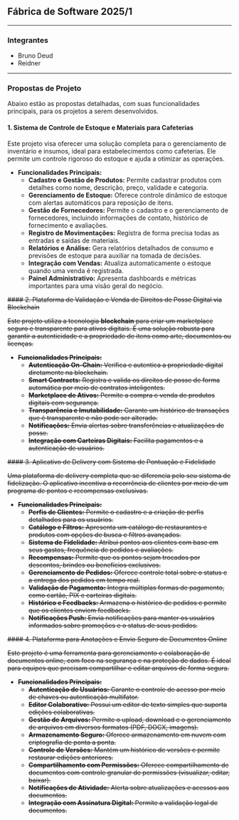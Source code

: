 ## Fábrica de Software 2025/1

---

### Integrantes

- Bruno Deud
- Reidner

---

### Propostas de Projeto

Abaixo estão as propostas detalhadas, com suas funcionalidades principais, para os projetos a serem desenvolvidos.

#### 1. Sistema de Controle de Estoque e Materiais para Cafeterias

Este projeto visa oferecer uma solução completa para o gerenciamento de inventário e insumos, ideal para estabelecimentos como cafeterias. Ele permite um controle rigoroso do estoque e ajuda a otimizar as operações.

- **Funcionalidades Principais:**
  - **Cadastro e Gestão de Produtos:** Permite cadastrar produtos com detalhes como nome, descrição, preço, validade e categoria.
  - **Gerenciamento de Estoque:** Oferece controle dinâmico de estoque com alertas automáticos para reposição de itens.
  - **Gestão de Fornecedores:** Permite o cadastro e o gerenciamento de fornecedores, incluindo informações de contato, histórico de fornecimento e avaliações.
  - **Registro de Movimentações:** Registra de forma precisa todas as entradas e saídas de materiais.
  - **Relatórios e Análise:** Gera relatórios detalhados de consumo e previsões de estoque para auxiliar na tomada de decisões.
  - **Integração com Vendas:** Atualiza automaticamente o estoque quando uma venda é registrada.
  - **Painel Administrativo:** Apresenta dashboards e métricas importantes para uma visão geral do negócio.

<s>
#### 2. Plataforma de Validação e Venda de Direitos de Posse Digital via Blockchain

Este projeto utiliza a tecnologia **blockchain** para criar um marketplace seguro e transparente para ativos digitais. É uma solução robusta para garantir a autenticidade e a propriedade de itens como arte, documentos ou licenças.

- **Funcionalidades Principais:**
  - **Autenticação On-Chain:** Verifica e autentica a propriedade digital diretamente na blockchain.
  - **Smart Contracts:** Registra e valida os direitos de posse de forma automática por meio de contratos inteligentes.
  - **Marketplace de Ativos:** Permite a compra e venda de produtos digitais com segurança.
  - **Transparência e Imutabilidade:** Garante um histórico de transações que é transparente e não pode ser alterado.
  - **Notificações:** Envia alertas sobre transferências e atualizações de posse.
  - **Integração com Carteiras Digitais:** Facilita pagamentos e a autenticação de usuários.
</s>

<s>
#### 3. Aplicativo de Delivery com Sistema de Pontuação e Fidelidade

Uma plataforma de delivery completa que se diferencia pelo seu sistema de fidelização. O aplicativo incentiva a recorrência de clientes por meio de um programa de pontos e recompensas exclusivas.

- **Funcionalidades Principais:**
  - **Perfis de Clientes:** Permite o cadastro e a criação de perfis detalhados para os usuários.
  - **Catálogo e Filtros:** Apresenta um catálogo de restaurantes e produtos com opções de busca e filtros avançados.
  - **Sistema de Fidelidade:** Atribui pontos aos clientes com base em seus gastos, frequência de pedidos e avaliações.
  - **Recompensas:** Permite que os pontos sejam trocados por descontos, brindes ou benefícios exclusivos.
  - **Gerenciamento de Pedidos:** Oferece controle total sobre o status e a entrega dos pedidos em tempo real.
  - **Validação de Pagamento:** Integra múltiplas formas de pagamento, como cartão, PIX e carteiras digitais.
  - **Histórico e Feedbacks:** Armazena o histórico de pedidos e permite que os clientes enviem feedbacks.
  - **Notificações Push:** Envia notificações para manter os usuários informados sobre promoções e o status de seus pedidos.
</s>

<s>
#### 4. Plataforma para Anotações e Envio Seguro de Documentos Online

Este projeto é uma ferramenta para gerenciamento e colaboração de documentos online, com foco na segurança e na proteção de dados. É ideal para equipes que precisam compartilhar e editar arquivos de forma segura.

- **Funcionalidades Principais:**
  - **Autenticação de Usuários:** Garante o controle de acesso por meio de chaves ou autenticação multifator.
  - **Editor Colaborativo:** Possui um editor de texto simples que suporta edições colaborativas.
  - **Gestão de Arquivos:** Permite o upload, download e o gerenciamento de arquivos em diversos formatos (PDF, DOCX, imagens).
  - **Armazenamento Seguro:** Oferece armazenamento em nuvem com criptografia de ponta a ponta.
  - **Controle de Versões:** Mantém um histórico de versões e permite restaurar edições anteriores.
  - **Compartilhamento com Permissões:** Oferece compartilhamento de documentos com controle granular de permissões (visualizar, editar, baixar).
  - **Notificações de Atividade:** Alerta sobre atualizações e acessos aos documentos.
  - **Integração com Assinatura Digital:** Permite a validação legal de documentos.
</s>